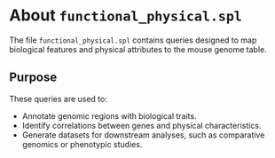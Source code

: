 # About `functional_physical.spl`

The file `functional_physical.spl` contains queries designed to map biological features and physical attributes to the mouse genome table. 

## Purpose
These queries are used to:
- Annotate genomic regions with biological traits.
- Identify correlations between genes and physical characteristics.
- Generate datasets for downstream analyses, such as comparative genomics or phenotypic studies.

